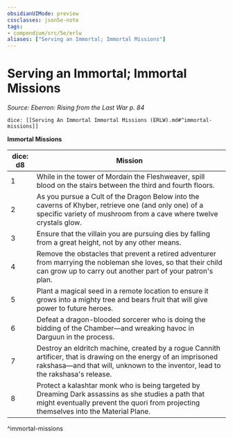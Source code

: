 ```yaml
---
obsidianUIMode: preview
cssclasses: json5e-note
tags:
- compendium/src/5e/erlw
aliases: ["Serving an Immortal; Immortal Missions"]
---
```

# Serving an Immortal; Immortal Missions
*Source: Eberron: Rising from the Last War p. 84* 

`dice: [[Serving An Immortal Immortal Missions (ERLW).md#^immortal-missions]]`

**Immortal Missions**

| dice: d8 | Mission |
|----------|---------|
| 1 | While in the tower of Mordain the Fleshweaver, spill blood on the stairs between the third and fourth floors. |
| 2 | As you pursue a Cult of the Dragon Below into the caverns of Khyber, retrieve one (and only one) of a specific variety of mushroom from a cave where twelve crystals glow. |
| 3 | Ensure that the villain you are pursuing dies by falling from a great height, not by any other means. |
| 4 | Remove the obstacles that prevent a retired adventurer from marrying the nobleman she loves, so that their child can grow up to carry out another part of your patron's plan. |
| 5 | Plant a magical seed in a remote location to ensure it grows into a mighty tree and bears fruit that will give power to future heroes. |
| 6 | Defeat a dragon-blooded sorcerer who is doing the bidding of the Chamber—and wreaking havoc in Darguun in the process. |
| 7 | Destroy an eldritch machine, created by a rogue Cannith artificer, that is drawing on the energy of an imprisoned rakshasa—and that will, unknown to the inventor, lead to the rakshasa's release. |
| 8 | Protect a kalashtar monk who is being targeted by Dreaming Dark assassins as she studies a path that might eventually prevent the quori from projecting themselves into the Material Plane. |
^immortal-missions